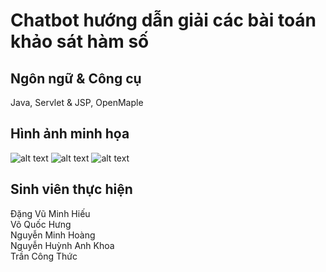 # Chatbot hướng dẫn giải các bài toán khảo sát hàm số

## Ngôn ngữ & Công cụ
Java, Servlet & JSP, OpenMaple

## Hình ảnh minh họa
![alt text](https://i.ibb.co/72cvMtF/image.png)
![alt text](https://i.ibb.co/N9TNgsW/gi-i.png)
![alt text](https://i.ibb.co/C1L4BhS/gi-i-3.png)

## Sinh viên thực hiện
Đặng Vũ Minh Hiếu   
Võ Quốc Hưng   
Nguyễn Minh Hoàng  
Nguyễn Huỳnh Anh Khoa  
Trần Công Thức
